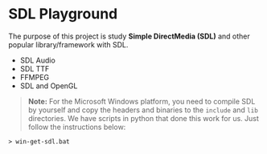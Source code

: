 # SDL Playground

The purpose of this project is study **Simple DirectMedia (SDL)** and other popular library/framework with SDL.

- SDL Audio
- SDL TTF
- FFMPEG
- SDL and OpenGL

> **Note:** For the Microsoft Windows platform, you need to compile SDL by yourself and copy the headers and binaries to the ```include``` and ```lib``` directories. We have scripts in python that done this work for us. Just follow the instructions below:

```
> win-get-sdl.bat
```

